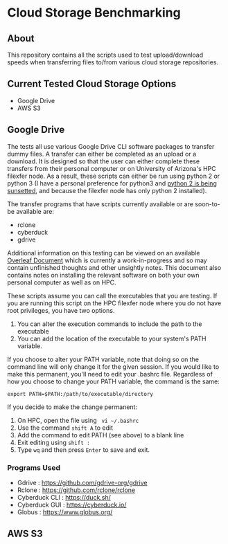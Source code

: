 # Cloud Storage Benchmarking

## About

This repository contains all the scripts used to test upload/download speeds when transferring files to/from various cloud storage repositories.

## Current Tested Cloud Storage Options
 * Google Drive
 * AWS S3

## Google Drive
The tests all use various Google Drive CLI software packages to transfer dummy files. A transfer can either be completed as an upload or a download. It is designed so that the user can either complete these transfers from their personal computer or on University of Arizona's HPC filexfer node. As a result, these scripts can either be run using python 2 or python 3 (I have a personal preference for python3 and [python 2 is being sunsetted](https://www.python.org/doc/sunset-python-2/), and because the filexfer node has only python 2 installed). 

The transfer programs that have scripts currently available or are soon-to-be available are:
* rclone
* cyberduck
* gdrive

Additional information on this testing can be viewed on an available [Overleaf Document](https://www.overleaf.com/read/cnbzpsmbdbqp) which is currently a work-in-progress and so may contain unfinished thoughts and other unsightly notes. This document also contains notes on installing the relevant software on both your own personal computer as well as on HPC.

These scripts assume you can call the executables that you are testing. If you are running this script on the HPC filexfer node where you do not have root privileges, you have two options. 
  1) You can alter the execution commands to include the path to the executable
  2) You can add the location of the executable to your system's PATH variable.

If you choose to alter your PATH variable, note that doing so on the command line will only change it for the given session. If you would like to make this permanent, you'll need to edit your .bashrc file. Regardless of how you choose to change your PATH variable, the command is the same:
  ```
  export PATH=$PATH:/path/to/executable/directory
  ```
If you decide to make the change permanent:

  1. On HPC, open the file using ``` vi ~/.bashrc```
  2. Use the command ```shift A``` to edit 
  3. Add the command to edit PATH (see above) to a blank line
  4. Exit editing using ```shift :``` 
  5. Type ```wq``` and then press ```Enter``` to save and exit.


### Programs Used

* Gdrive : https://github.com/gdrive-org/gdrive
* Rclone : https://github.com/rclone/rclone
* Cyberduck CLI : https://duck.sh/
* Cyberduck GUI : https://cyberduck.io/
* Globus : https://www.globus.org/

## AWS S3

